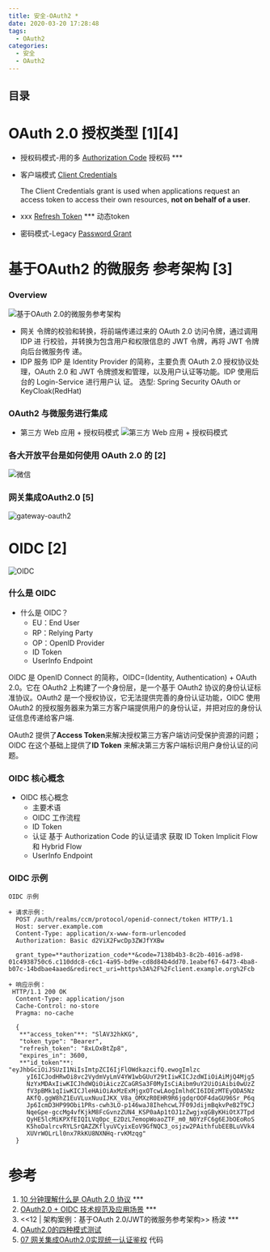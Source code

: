 ```yaml
---
title: 安全-OAuth2 *
date: 2020-03-20 17:28:48
tags:
  - OAuth2
categories: 
  - 安全
  - OAuth2
---
```


<p></p>
<!-- more -->


## 目录
<!-- toc -->

# OAuth 2.0  授权类型 [1][4]

+ 授权码模式-用的多
 [Authorization Code](https://oauth.net/2/grant-types/authorization-code/) 授权码 ***

+ 客户端模式
  [Client Credentials](https://oauth.net/2/grant-types/client-credentials/)

  The Client Credentials grant is used when applications request an access token to access their own resources, **not on behalf of a user**.

+ xxx
  [Refresh Token](https://oauth.net/2/grant-types/refresh-token/)  *** 
  动态token
  
+ 密码模式-Legacy
  [Password Grant](https://oauth.net/2/grant-types/password/)  

# 基于OAuth2 的微服务 参考架构 [3]

### Overview
![基于OAuth 2.0的微服务参考架构](./images/microservice-oauth2.jpg)

+ 网关
令牌的校验和转换，将前端传递过来的 OAuth 2.0 访问令牌，通过调用 IDP 进
行校验，并转换为包含用户和权限信息的 JWT 令牌，再将 JWT 令牌向后台微服务传
递。
+ IDP 服务
IDP 是 Identity Provider 的简称，主要负责 OAuth 2.0 授权协议处理，OAuth 2.0 和
JWT 令牌颁发和管理，以及用户认证等功能。IDP 使用后台的 Login-Service 进行用户认
证。
选型:   Spring Security OAuth  or KeyCloak(RedHat)

### OAuth2 与微服务进行集成
+ 第三方 Web 应用 + 授权码模式
![第三方 Web 应用 + 授权码模式](./images/microservice-oauth2-pattern.jpg)

### 各大开放平台是如何使用 OAuth 2.0 的 [2]
![微信](./images/wechat-oauth2.jpg)

###  网关集成OAuth2.0 [5]
![gateway-oauth2](./images/gateway-oauth2.png)

# OIDC [2]
![OIDC](./images/OIDC.jpg)

### 什么是 OIDC
+ 什么是 OIDC？
	- EU：End User
	- RP：Relying Party
	- OP：OpenID Provider
	- ID Token
	- UserInfo Endpoint

OIDC 是 OpenID Connect 的简称，OIDC=(Identity, Authentication) + OAuth 2.0。它在 OAuth2 上构建了一个身份层，是一个基于 OAuth2 协议的身份认证标准协议。OAuth2 是一个授权协议，它无法提供完善的身份认证功能，OIDC 使用 OAuth2 的授权服务器来为第三方客户端提供用户的身份认证，并把对应的身份认证信息传递给客户端.

OAuth2 提供了**Access Token**来解决授权第三方客户端访问受保护资源的问题；OIDC 在这个基础上提供了**ID Token** 来解决第三方客户端标识用户身份认证的问题。

### OIDC 核心概念
+  OIDC 核心概念
	- 主要术语
	- OIDC 工作流程
	- ID Token
	- 认证
		基于 Authorization Code 的认证请求
		获取 ID Token
		Implicit Flow 和 Hybrid Flow
	- UserInfo Endpoint


### OIDC 示例

```
OIDC 示例

+ 请求示例：
  POST /auth/realms/ccm/protocol/openid-connect/token HTTP/1.1
  Host: server.example.com
  Content-Type: application/x-www-form-urlencoded
  Authorization: Basic d2ViX2FwcDp3ZWJfYXBw

  grant_type=**authorization_code**&code=7138b4b3-8c2b-4016-ad98-01c4938750c6.c110ddc8-c6c1-4a95-bd9e-cd8d84b4dd70.1eabef67-6473-4ba8-b07c-14bdbae4aaed&redirect_uri=https%3A%2F%2Fclient.example.org%2Fcb

+ 响应示例：
 HTTP/1.1 200 OK
  Content-Type: application/json
  Cache-Control: no-store
  Pragma: no-cache

  {
   **"access_token"**: "SlAV32hkKG",
   "token_type": "Bearer",
   "refresh_token": "8xLOxBtZp8",
   "expires_in": 3600,
   **"id_token"**: "eyJhbGciOiJSUzI1NiIsImtpZCI6IjFlOWdkazcifQ.ewogImlzc
     yI6ICJodHRwOi8vc2VydmVyLmV4YW1wbGUuY29tIiwKICJzdWIiOiAiMjQ4Mjg5
     NzYxMDAxIiwKICJhdWQiOiAiczZCaGRSa3F0MyIsCiAibm9uY2UiOiAibi0wUzZ
     fV3pBMk1qIiwKICJleHAiOiAxMzExMjgxOTcwLAogImlhdCI6IDEzMTEyODA5Nz
     AKfQ.ggW8hZ1EuVLuxNuuIJKX_V8a_OMXzR0EHR9R6jgdqrOOF4daGU96Sr_P6q
     Jp6IcmD3HP99Obi1PRs-cwh3LO-p146waJ8IhehcwL7F09JdijmBqkvPeB2T9CJ
     NqeGpe-gccMg4vfKjkM8FcGvnzZUN4_KSP0aAp1tOJ1zZwgjxqGByKHiOtX7Tpd
     QyHE5lcMiKPXfEIQILVq0pc_E2DzL7emopWoaoZTF_m0_N0YzFC6g6EJbOEoRoS
     K5hoDalrcvRYLSrQAZZKflyuVCyixEoV9GfNQC3_osjzw2PAithfubEEBLuVVk4
     XUVrWOLrLl0nx7RkKU8NXNHq-rvKMzqg"
  }
```
# 参考
1. [10 分钟理解什么是 OAuth 2.0 协议](https://deepzz.com/post/what-is-oauth2-protocol.html) ***
2. [OAuth2.0 + OIDC 技术规范及应用场景](http://koca.szkingdom.com/forum/t/topic/139) ***
3. <<12 | 架构案例：基于OAuth 2.0/JWT的微服务参考架构>>  杨波 ***
4. [OAuth2.0的四种模式测试](https://java-family.cn/#/OAuth2.0/04-四种授权模式演示?id=oauth20的四种模式测试)
5. [07  网关集成OAuth2.0实现统一认证鉴权](https://java-family.cn/#/OAuth2.0/07-Spring-Cloud-Gateway%E9%9B%86%E6%88%90OAuth2.0)  代码

